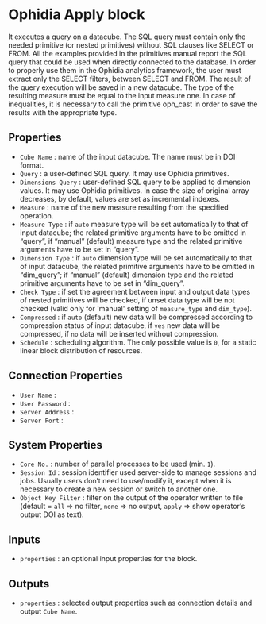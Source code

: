 # Ophidia Apply block

It executes a query on a datacube. The SQL query must contain only the needed
primitive (or nested primitives) without SQL clauses like SELECT or FROM. All
the examples provided in the primitives manual report the SQL query that could
be used when directly connected to the database. In order to properly use them
in the Ophidia analytics framework, the user must extract only the SELECT
filters, between SELECT and FROM. The result of the query execution will be
saved in a new datacube. The type of the resulting measure must be equal to
the input measure one. In case of inequalities, it is necessary to call the
primitive oph_cast in order to save the results with the appropriate type.


## Properties
  -  `Cube Name` : name of the input datacube. The name must be in DOI format.
  -  `Query` : a user-defined SQL query. It may use Ophidia primitives.
  -  `Dimensions Query` : user-defined SQL query to be applied to dimension values. It may use Ophidia primitives. In case the size of original array decreases, by default, values are set as incremental indexes.
  -  `Measure` : name of the new measure resulting from the specified operation.
  -  `Measure Type` : if `auto` measure type will be set automatically to that of input datacube; the related primitive arguments have to be omitted in “query”, if “manual” (default) measure type and the related primitive arguments have to be set in “query”.
  -  `Dimension Type` : if `auto` dimension type will be set automatically to that of input datacube, the related primitive arguments have to be omitted in “dim_query”; if “manual” (default) dimension type and the related primitive arguments have to be set in “dim_query”.
  -  `Check Type` : if set the agreement between input and output data types of nested primitives will be checked, if unset data type will be not checked (valid only for 'manual' setting of `measure_type` and `dim_type`).
  -  `Compressed` : if `auto` (default) new data will be compressed according to compression status of input datacube, if `yes` new data will be compressed, if `no` data will be inserted without compression.
  -  `Schedule` : scheduling algorithm. The only possible value is `0`, for a static linear block distribution of resources.


## Connection Properties
  -  `User Name` : 
  -  `User Password` : 
  -  `Server Address` : 
  -  `Server Port` : 

## System Properties
  -  `Core No.` : number of parallel processes to be used (min. `1`).
  -  `Session Id` : session identifier used server-side to manage sessions and jobs. Usually users don’t need to use/modify it, except when it is necessary to create a new session or switch to another one.
  -  `Object Key Filter` : filter on the output of the operator written to file (default = `all` => no filter, `none` => no output, `apply` =>  show operator’s output DOI as text).


## Inputs
  -  `properties` : an optional input properties for the block.


## Outputs
  -  `properties` : selected output properties such as connection details and output `Cube Name`.
